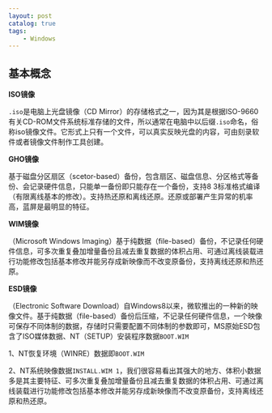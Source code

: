 ```yaml
---
layout: post   	
catalog: true 	
tags:
    - Windows
---
```




## 基本概念

**ISO镜像**

`.iso`是电脑上光盘镜像（CD Mirror）的存储格式之一，因为其是根据ISO-9660有关CD-ROM文件系统标准存储的文件，所以通常在电脑中以后缀`.iso`命名，俗称iso镜像文件。它形式上只有一个文件，可以真实反映光盘的内容，可由刻录软件或者镜像文件制作工具创建。

**GHO镜像**

基于磁盘分区扇区（scetor-based）备份，包含扇区、磁盘信息、分区格式等备份、会记录硬件信息，只能单一备份即只能存在一个备份，支持8 3标准格式编译（有限离线基本的修改）。支持热还原和离线还原。还原或部署产生异常的机率高，蓝屏是最明显的特征。

**WIM镜像**

（Microsoft Windows Imaging）基于纯数据（file-based）备份，不记录任何硬件信息，可多次重复叠加增量备份且减去重复数据的体积占用、可通过离线装载进行功能修改包括基本修改并能另存成新映像而不改变原备份，支持离线还原和热还原。

**ESD镜像**

（Electronic Software Download）自Windows8以来，微软推出的一种新的映像文件。基于纯数据（file-based）备份后压缩，不记录任何硬件信息，一个映像可保存不同体制的数据，存储时只需要配置不同体制的参数即可，MS原始ESD包含了ISO媒体数据、NT（SETUP）安装程序数据`BOOT.WIM`

1、NT恢复环境（WINRE）数据即`BOOT.WIM`

2、NT系统映像数据`INSTALL.WIM 1`，我们很容易看出其强大的地方、体积小数据多是其主要特征、可多次重复叠加增量备份且减去重复数据的体积占用、可通过离线装载进行功能修改包括基本修改并能另存成新映像而不改变原备份，支持离线还原和热还原。